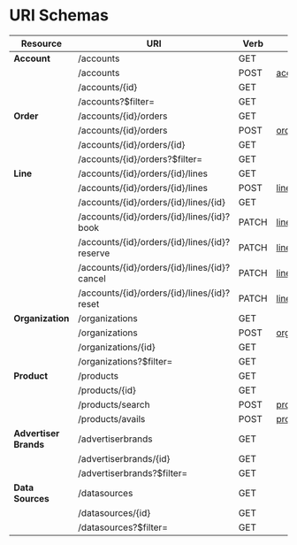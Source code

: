 # URI Schemas

| Resource         | URI                                            | Verb  | Request | Response |
|------------------|------------------------------------------------|-------|---------|----------|
| **Account**      | /accounts                                      | GET   |         | [accounts_collection_response.json](https://raw.githubusercontent.com/Outsmart-OOH/OpenDirect_Schema/main/v1.5.1/uris/accounts/accounts_collection_response.json) |
|                  | /accounts                                      | POST  | [accounts_request.json](https://raw.githubusercontent.com/Outsmart-OOH/OpenDirect_Schema/main/v1.5.1/uris/accounts/accounts_request.json)        | [accounts_response.json](https://raw.githubusercontent.com/Outsmart-OOH/OpenDirect_Schema/main/v1.5.1/uris/accounts/accounts_response.json) |
|                  | /accounts/{id}                                 | GET   |         | [accounts_response.json](https://raw.githubusercontent.com/Outsmart-OOH/OpenDirect_Schema/main/v1.5.1/uris/accounts/accounts_response.json) |
|                  | /accounts?$filter=                             | GET   |         | [accounts_collection_response.json](https://raw.githubusercontent.com/Outsmart-OOH/OpenDirect_Schema/main/v1.5.1/uris/accounts/accounts_collection_response.json)|
| **Order**        | /accounts/{id}/orders                          | GET   |         | [orders_collection_response.json](https://raw.githubusercontent.com/Outsmart-OOH/OpenDirect_Schema/main/v1.5.1/uris/orders/orders_collection_response.json) |
|                  | /accounts/{id}/orders                          | POST  | [orders_request.json](https://raw.githubusercontent.com/Outsmart-OOH/OpenDirect_Schema/main/v1.5.1/uris/orders/orders_request.json)       | [orders_response.json](https://raw.githubusercontent.com/Outsmart-OOH/OpenDirect_Schema/main/v1.5.1/uris/orders/orders_response.json) |
|                  | /accounts/{id}/orders/{id}                     | GET   |         | [orders_response.json](https://raw.githubusercontent.com/Outsmart-OOH/OpenDirect_Schema/main/v1.5.1/uris/orders/orders_response.json) |
|                  | /accounts/{id}/orders?$filter=                 | GET   |         | [orders_collection_response.json](https://raw.githubusercontent.com/Outsmart-OOH/OpenDirect_Schema/main/v1.5.1/uris/orders/orders_collection_response.json) |
| **Line**         | /accounts/{id}/orders/{id}/lines               | GET   |         | [lines_collection_response.json](https://raw.githubusercontent.com/Outsmart-OOH/OpenDirect_Schema/main/v1.5.1/uris/lines/lines_collection_response.json) |
|                  | /accounts/{id}/orders/{id}/lines               | POST  | [lines_request.json](https://raw.githubusercontent.com/Outsmart-OOH/OpenDirect_Schema/main/v1.5.1/uris/lines/lines_request.json)       | [lines_response.json](https://raw.githubusercontent.com/Outsmart-OOH/OpenDirect_Schema/main/v1.5.1/uris/lines/lines_response.json) |
|                  | /accounts/{id}/orders/{id}/lines/{id}          | GET   |         | [lines_response.json](https://raw.githubusercontent.com/Outsmart-OOH/OpenDirect_Schema/main/v1.5.1/uris/lines/lines_response.json) |
|                  | /accounts/{id}/orders/{id}/lines/{id}?book     | PATCH | [lines_request.json](https://raw.githubusercontent.com/Outsmart-OOH/OpenDirect_Schema/main/v1.5.1/uris/lines/lines_request.json)       | [lines_response.json](https://raw.githubusercontent.com/Outsmart-OOH/OpenDirect_Schema/main/v1.5.1/uris/lines/lines_response.json) |
|                  | /accounts/{id}/orders/{id}/lines/{id}?reserve  | PATCH | [lines_request.json](https://raw.githubusercontent.com/Outsmart-OOH/OpenDirect_Schema/main/v1.5.1/uris/lines/lines_request.json)       | [lines_response.json](https://raw.githubusercontent.com/Outsmart-OOH/OpenDirect_Schema/main/v1.5.1/uris/lines/lines_response.json) |
|                  | /accounts/{id}/orders/{id}/lines/{id}?cancel   | PATCH | [lines_request.json](https://raw.githubusercontent.com/Outsmart-OOH/OpenDirect_Schema/main/v1.5.1/uris/lines/lines_request.json)       | [lines_response.json](https://raw.githubusercontent.com/Outsmart-OOH/OpenDirect_Schema/main/v1.5.1/uris/lines/lines_response.json) |
|                  | /accounts/{id}/orders/{id}/lines/{id}?reset    | PATCH | [lines_request.json](https://raw.githubusercontent.com/Outsmart-OOH/OpenDirect_Schema/main/v1.5.1/uris/lines/lines_request.json)       | [lines_response.json](https://raw.githubusercontent.com/Outsmart-OOH/OpenDirect_Schema/main/v1.5.1/uris/lines/lines_response.json) |
| **Organization** | /organizations                                 | GET   |         | [organizations_collection_response.json](https://raw.githubusercontent.com/Outsmart-OOH/OpenDirect_Schema/main/v1.5.1/uris/organizations/organizations_collection_response.json) |
|                  | /organizations                                 | POST  | [organizations_request.json](https://raw.githubusercontent.com/Outsmart-OOH/OpenDirect_Schema/main/v1.5.1/uris/organizations/organizations_request.json) | [organizations_response.json](https://raw.githubusercontent.com/Outsmart-OOH/OpenDirect_Schema/main/v1.5.1/uris/organizations/organizations_response.json) |
|                  | /organizations/{id}                            | GET   |         | [organizations_response.json](https://raw.githubusercontent.com/Outsmart-OOH/OpenDirect_Schema/main/v1.5.1/uris/organizations/organizations_response.json) |
|                  | /organizations?$filter=                        | GET   |         | [organizations_collection_response.json](https://raw.githubusercontent.com/Outsmart-OOH/OpenDirect_Schema/main/v1.5.1/uris/organizations/organizations_collection_response.json) |
| **Product**      | /products                                      | GET   |         | [products_collection_response.json](https://raw.githubusercontent.com/Outsmart-OOH/OpenDirect_Schema/main/v1.5.1/uris/products/products_collection_response.json) |
|                  | /products/{id}                                 | GET   |         | [products_response.json](https://raw.githubusercontent.com/Outsmart-OOH/OpenDirect_Schema/main/v1.5.1/uris/products/products_response.json) |
|                  | /products/search                               | POST  | [products_search_request.json](https://raw.githubusercontent.com/Outsmart-OOH/OpenDirect_Schema/main/v1.5.1/uris/products/products_search_request.json) | [products_collection_response.json](https://raw.githubusercontent.com/Outsmart-OOH/OpenDirect_Schema/main/v1.5.1/uris/products/products_collection_response.json) |
|                  | /products/avails                               | POST  | [products_avails_request.json](https://raw.githubusercontent.com/Outsmart-OOH/OpenDirect_Schema/main/v1.5.1/uris/products/products_avails_request.json) | [products_avails_collection_response](https://raw.githubusercontent.com/Outsmart-OOH/OpenDirect_Schema/main/v1.5.1/uris/products/products_avails_collection_response.json) |
| **Advertiser Brands** | /advertiserbrands                         | GET   |         | [advertiserbrands_collection_response.json](https://raw.githubusercontent.com/Outsmart-OOH/OpenDirect_Schema/main/v1.5.1/uris/advertiserbrands/advertiserbrands_collection_response.json) |
|                       | /advertiserbrands/{id}                    | GET   |         | [advertiserbrands_response.json](https://raw.githubusercontent.com/Outsmart-OOH/OpenDirect_Schema/main/v1.5.1/uris/advertiserbrands/advertiserbrands_response.json) |
|                       | /advertiserbrands?$filter=                | GET   |         | [advertiserbrands_collection_response.json](https://raw.githubusercontent.com/Outsmart-OOH/OpenDirect_Schema/main/v1.5.1/uris/advertiserbrands/advertiserbrands_collection_response.json) |
| **Data Sources**      | /datasources                              | GET   |         | [datasources_collection_response.json](https://raw.githubusercontent.com/Outsmart-OOH/OpenDirect_Schema/main/v1.5.1/uris/datasources/datasources_collection_response.json) |
|                       | /datasources/{id}                         | GET   |         | [datasources_response.json](https://raw.githubusercontent.com/Outsmart-OOH/OpenDirect_Schema/main/v1.5.1/uris/datasources/datasources_response.json) |
|                       | /datasources?$filter=                     | GET   |         | [datasources_collection_response.json](https://raw.githubusercontent.com/Outsmart-OOH/OpenDirect_Schema/main/v1.5.1/uris/datasources/datasources_collection_response.json) |
